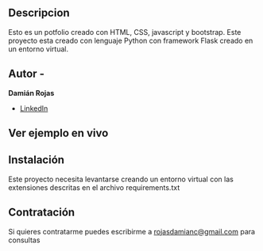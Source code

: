 ## Descripcion
Esto es un potfolio creado con HTML, CSS, javascript y bootstrap. Este proyecto esta creado con lenguaje Python con framework Flask creado en un entorno virtual.

## Autor -
**Damián Rojas**

* [LinkedIn](https://www.linkedin.com/in/damianrojas79/)

## Ver ejemplo en vivo


## Instalación
Este proyecto necesita levantarse creando un entorno virtual con las extensiones descritas en el archivo requirements.txt

## Contratación
Si quieres contratarme puedes escribirme a rojasdamianc@gmail.com para consultas
